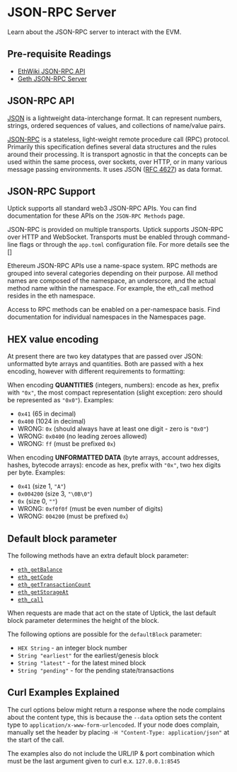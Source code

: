 # JSON-RPC Server

Learn about the JSON-RPC server to interact with the EVM. &#x20;

## Pre-requisite Readings

* [EthWiki JSON-RPC API](https://eth.wiki/json-rpc/API) &#x20;
* [Geth JSON-RPC Server](https://geth.ethereum.org/docs/rpc/server) &#x20;

## JSON-RPC API

[JSON](https://json.org/) is a lightweight data-interchange format. It can represent numbers, strings, ordered sequences of values, and collections of name/value pairs.

[JSON-RPC](http://www.jsonrpc.org/specification) is a stateless, light-weight remote procedure call (RPC) protocol. Primarily this specification defines several data structures and the rules around their processing. It is transport agnostic in that the concepts can be used within the same process, over sockets, over HTTP, or in many various message passing environments. It uses JSON ([RFC 4627](https://www.ietf.org/rfc/rfc4627.txt)) as data format.

## JSON-RPC Support

Uptick supports all standard web3 JSON-RPC APIs. You can find documentation for these APIs on the `JSON-RPC Methods` page.

JSON-RPC is provided on multiple transports. Uptick supports JSON-RPC over HTTP and WebSocket. Transports must be enabled through command-line flags or through the `app.toml` configuration file. For more details see the \[]

Ethereum JSON-RPC APIs use a name-space system. RPC methods are grouped into several categories depending on their purpose. All method names are composed of the namespace, an underscore, and the actual method name within the namespace. For example, the eth\_call method resides in the eth namespace.

Access to RPC methods can be enabled on a per-namespace basis. Find documentation for individual namespaces in the Namespaces page.

## HEX value encoding

At present there are two key datatypes that are passed over JSON: unformatted byte arrays and quantities. Both are passed with a hex encoding, however with different requirements to formatting:

When encoding **QUANTITIES** (integers, numbers): encode as hex, prefix with `"0x"`, the most compact representation (slight exception: zero should be represented as `"0x0"`). Examples:

* `0x41` (65 in decimal)
* `0x400` (1024 in decimal)
* WRONG: `0x` (should always have at least one digit - zero is `"0x0"`)
* WRONG: `0x0400` (no leading zeroes allowed)
* WRONG: `ff` (must be prefixed `0x`)

When encoding **UNFORMATTED DATA** (byte arrays, account addresses, hashes, bytecode arrays): encode as hex, prefix with `"0x"`, two hex digits per byte. Examples:

* `0x41` (size 1, `"A"`)
* `0x004200` (size 3, `"\0B\0"`)
* `0x` (size 0, `""`)
* WRONG: `0xf0f0f` (must be even number of digits)
* WRONG: `004200` (must be prefixed `0x`)

## Default block parameter

The following methods have an extra default block parameter:

* [`eth_getBalance`](json-rpc-methods.md#eth\_getbalance)
* [`eth_getCode`](json-rpc-methods.md#eth\_getcode)
* [`eth_getTransactionCount`](json-rpc-methods.md#eth\_gettransactioncount)
* [`eth_getStorageAt`](json-rpc-methods.md#eth\_getstorageat)
* [`eth_call`](json-rpc-methods.md#eth\_call)

When requests are made that act on the state of Uptick, the last default block parameter determines the height of the block.

The following options are possible for the `defaultBlock` parameter:

* `HEX String` - an integer block number
* `String "earliest"` for the earliest/genesis block
* `String "latest"` - for the latest mined block
* `String "pending"` - for the pending state/transactions

## Curl Examples Explained

The curl options below might return a response where the node complains about the content type, this is because the `--data` option sets the content type to `application/x-www-form-urlencoded`. If your node does complain, manually set the header by placing `-H "Content-Type: application/json"` at the start of the call.

The examples also do not include the URL/IP & port combination which must be the last argument given to curl e.x. `127.0.0.1:8545`
